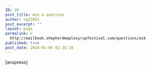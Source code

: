 ```yaml
---
ID: 26
post_title: Ask a question
author: ng23055
post_excerpt: ""
layout: page
permalink: >
  http://mailbook.shepherdmaplesyrupfestival.com/questions/ask
published: true
post_date: 2018-01-05 02:35:16
---
```

[anspress]